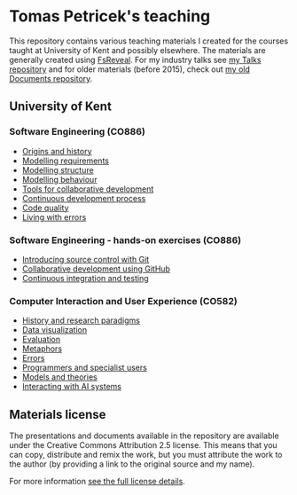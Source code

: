 Tomas Petricek's teaching
=========================

This repository contains various teaching materials I created for the courses taught at
University of Kent and possibly elsewhere. The materials are generally
created using [FsReveal](http://github.com/fsprojects/FsReveal). For my industry talks
see [my Talks repository](http://github.com/tpetricek/Talks/) and for older materials
(before 2015), check out [my old Documents repository](http://github.com/tpetricek/Documents/).

University of Kent
------------------

### Software Engineering (CO886)

 * [Origins and history](https://tpetricek.github.io/Teaching/software-engineering/history.html)
 * [Modelling requirements](https://tpetricek.github.io/Teaching/software-engineering/requirements.html)
 * [Modelling structure](https://tpetricek.github.io/Teaching/software-engineering/structure.html)
 * [Modelling behaviour](https://tpetricek.github.io/Teaching/software-engineering/behaviour.html)
 * [Tools for collaborative development](https://tpetricek.github.io/Teaching/software-engineering/collaborative.html)
 * [Continuous development process](https://tpetricek.github.io/Teaching/software-engineering/continuous.html)
 * [Code quality](https://tpetricek.github.io/Teaching/software-engineering/code.html)
 * [Living with errors](https://tpetricek.github.io/Teaching/software-engineering/errors.html)

### Software Engineering - hands-on exercises (CO886)

 * [Introducing source control with Git](https://github.com/tpetricek/Teaching/blob/master/software-engineering-classes/git-introduction/instructions.md)
 * [Collaborative development using GitHub](https://github.com/tpetricek/Teaching/blob/master/software-engineering-classes/github-introduction/instructions.md)
 * [Continuous integration and testing](https://github.com/tpetricek/Teaching/blob/master/software-engineering-classes/continuous-integration/instructions.md)

### Computer Interaction and User Experience (CO582)

 * [History and research paradigms](https://tpetricek.github.io/Teaching/human-computer-interaction/paradigms.html)
 * [Data visualization](https://tpetricek.github.io/Teaching/human-computer-interaction/dataviz.html)
 * [Evaluation](https://tpetricek.github.io/Teaching/human-computer-interaction/evaluation.html)
 * [Metaphors](https://tpetricek.github.io/Teaching/human-computer-interaction/metaphors.html)
 * [Errors](https://tpetricek.github.io/Teaching/human-computer-interaction/errors.html)
 * [Programmers and specialist users](https://tpetricek.github.io/Teaching/human-computer-interaction/specialist.html)
 * [Models and theories](https://tpetricek.github.io/Teaching/human-computer-interaction/models.html)
 * [Interacting with AI systems](https://tpetricek.github.io/Teaching/human-computer-interaction/ai-systems.html)

Materials license
-----------------

The presentations and documents available in the repository are available under the Creative
Commons Attribution 2.5 license.  This means that you can copy, distribute and remix the work,
but you must attribute the work to the author (by providing a link to the original source
and my name).

For more information [see the full license details](http://creativecommons.org/licenses/by/2.5/).
